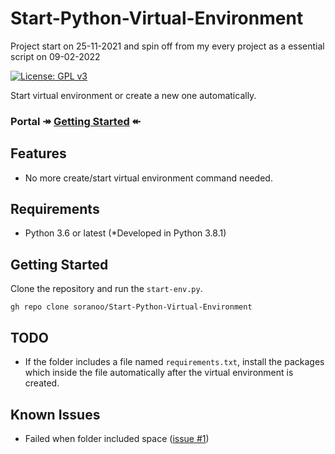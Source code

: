 # Start-Python-Virtual-Environment
Project start on 25-11-2021 and spin off from my every project as a essential script on 09-02-2022

[![License: GPL v3](https://img.shields.io/badge/License-GPLv3-blue.svg)](https://www.gnu.org/licenses/gpl-3.0)

Start virtual environment or create a new one automatically.

### Portal ↠ [Getting Started](#getting-started) ↞

## Features
* No more create/start virtual environment command needed.

## Requirements
* Python 3.6 or latest (*Developed in Python 3.8.1)

<a name="getting-started"></a>
## Getting Started
Clone the repository and run the `start-env.py`.
```
gh repo clone soranoo/Start-Python-Virtual-Environment
```

## TODO
* If the folder includes a file named `requirements.txt`, install the packages which inside the file automatically after the virtual environment is created.

## Known Issues
* Failed when folder included space ([issue #1](https://github.com/soranoo/Start-Python-Virtual-Environment/issues/1))
